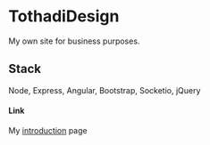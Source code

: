 # TothadiDesign

My own site for business purposes.

## Stack

Node, Express, Angular, Bootstrap, Socketio, jQuery


#### Link
My [introduction] page

   [introduction]: <https://www.tothadi.hu>